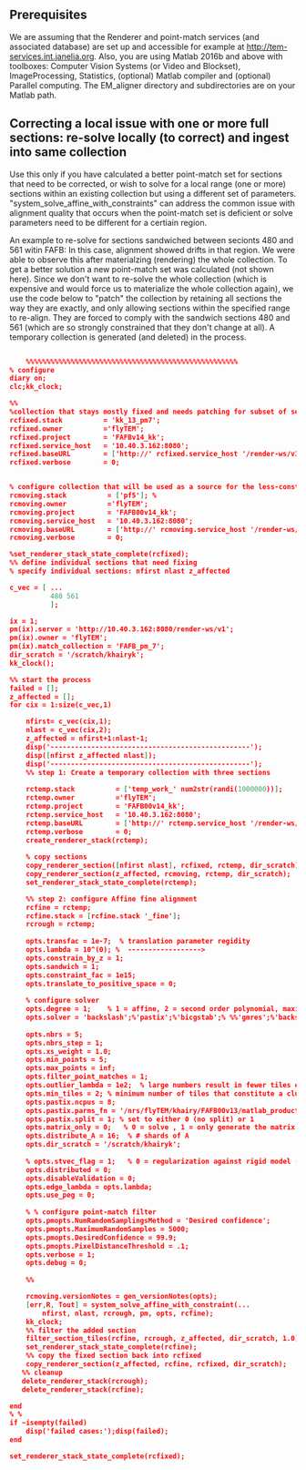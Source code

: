 ## Prerequisites
We are assuming that the Renderer and point-match services (and associated database) are set up and accessible for example at http://tem-services.int.janelia.org.
Also, you are using Matlab 2016b and above with toolboxes: Computer Vision Systems (or Video and Blockset), ImageProcessing, Statistics, (optional) Matlab compiler and (optional) Parallel computing. The EM_aligner directory and subdirectories are on your Matlab path.

## Correcting a local issue with one or more full sections: re-solve locally (to correct) and ingest into same collection
Use this only if you have calculated a better point-match set for sections that need to be corrected, or wish to solve for a local range (one or more) sections within an existing collection but using a different set of parameters.
"system_solve_affine_with_constraints" can address the common issue with alignment quality that occurs when the point-match set is deficient or solve parameters need to be different for a certiain region.


An example to re-solve for sections sandwiched between secionts 480 and 561 witin FAFB:
In this case, alignment showed drifts in that region. We were able to observe this after materialzing (rendering) the whole collection. To get a better solution a new point-match set was calculated (not shown here). Since we don't want to re-solve the whole collection (which is expensive and would force us to materialize the whole collection again), we use the code below to "patch" the collection by retaining all sections the way they are exactly, and only allowing sections within the specified range to re-align. They are forced to comply with the sandwich sections 480 and 561 (which are so strongly constrained that they don't change at all). A temporary collection is generated (and deleted) in the process.


```json

    %%%%%%%%%%%%%%%%%%%%%%%%%%%%%%%%%%%%%%%%%%%%%%%%%%%%
% configure
diary on;
clc;kk_clock;

%%
%collection that stays mostly fixed and needs patching for subset of sections within a "sandwich" region
rcfixed.stack          = 'kk_13_pm7';
rcfixed.owner          ='flyTEM';
rcfixed.project        = 'FAFBv14_kk';
rcfixed.service_host   = '10.40.3.162:8080';
rcfixed.baseURL        = ['http://' rcfixed.service_host '/render-ws/v1'];
rcfixed.verbose        = 0;


% configure collection that will be used as a source for the less-constrained sections (this is usually the rough collection used for alignment)
rcmoving.stack          = ['pf5']; %
rcmoving.owner          ='flyTEM';
rcmoving.project        = 'FAFB00v14_kk';
rcmoving.service_host   = '10.40.3.162:8080';
rcmoving.baseURL        = ['http://' rcmoving.service_host '/render-ws/v1'];
rcmoving.verbose        = 0;

%set_renderer_stack_state_complete(rcfixed);
%% define individual sections that need fixing
% specify individual sections: nfirst nlast z_affected

c_vec = [ ...   
          480 561
          ];

ix = 1;
pm(ix).server = 'http://10.40.3.162:8080/render-ws/v1';
pm(ix).owner = 'flyTEM';
pm(ix).match_collection = 'FAFB_pm_7';
dir_scratch = '/scratch/khairyk';
kk_clock();

%% start the process
failed = [];
z_affected = [];
for cix = 1:size(c_vec,1)

    nfirst= c_vec(cix,1);
    nlast = c_vec(cix,2);
    z_affected = nfirst+1:nlast-1;
    disp('-------------------------------------------------');
    disp([nfirst z_affected nlast]);
    disp('-------------------------------------------------');
    %% step 1: Create a temporary collection with three sections
    
    rctemp.stack          = ['temp_work_' num2str(randi(1000000))];
    rctemp.owner          ='flyTEM';
    rctemp.project        = 'FAFB00v14_kk';
    rctemp.service_host   = '10.40.3.162:8080';
    rctemp.baseURL        = ['http://' rctemp.service_host '/render-ws/v1'];
    rctemp.verbose        = 0;
    create_renderer_stack(rctemp);
    
    % copy sections
    copy_renderer_section([nfirst nlast], rcfixed, rctemp, dir_scratch);
    copy_renderer_section(z_affected, rcmoving, rctemp, dir_scratch);
    set_renderer_stack_state_complete(rctemp);

    %% step 2: configure Affine fine alignment
    rcfine = rctemp;
    rcfine.stack = [rcfine.stack '_fine'];
    rcrough = rctemp;
    
    opts.transfac = 1e-7;  % translation parameter regidity
    opts.lambda = 10^(0); %  ------------------>
    opts.constrain_by_z = 1;
    opts.sandwich = 1;
    opts.constraint_fac = 1e15;
    opts.translate_to_positive_space = 0;
    
    % configure solver
    opts.degree = 1;    % 1 = affine, 2 = second order polynomial, maximum is 3
    opts.solver = 'backslash';%'pastix';%'bicgstab';% %%'gmres';%'backslash';'pastix';
   
    opts.nbrs = 5;
    opts.nbrs_step = 1;
    opts.xs_weight = 1.0;
    opts.min_points = 5;
    opts.max_points = inf;
    opts.filter_point_matches = 1;
    opts.outlier_lambda = 1e2;  % large numbers result in fewer tiles excluded
    opts.min_tiles = 2; % minimum number of tiles that constitute a cluster to be solved. Below this, no modification happens
    opts.pastix.ncpus = 8;
    opts.pastix.parms_fn = '/nrs/flyTEM/khairy/FAFB00v13/matlab_production_scripts/params_file.txt';
    opts.pastix.split = 1; % set to either 0 (no split) or 1
    opts.matrix_only = 0;   % 0 = solve , 1 = only generate the matrix
    opts.distribute_A = 16;  % # shards of A
    opts.dir_scratch = '/scratch/khairyk';
    
    % opts.stvec_flag = 1;   % 0 = regularization against rigid model (i.e.; starting value is not supplied by rc)
    opts.distributed = 0;
    opts.disableValidation = 0;
    opts.edge_lambda = opts.lambda;
    opts.use_peg = 0;
    
    % % configure point-match filter
    opts.pmopts.NumRandomSamplingsMethod = 'Desired confidence';
    opts.pmopts.MaximumRandomSamples = 5000;
    opts.pmopts.DesiredConfidence = 99.9;
    opts.pmopts.PixelDistanceThreshold = .1;
    opts.verbose = 1;
    opts.debug = 0;
    
    %%

    rcmoving.versionNotes = gen_versionNotes(opts);
    [err,R, Tout] = system_solve_affine_with_constraint(...
        nfirst, nlast, rcrough, pm, opts, rcfine);
    kk_clock;
    %% filter the added section
    filter_section_tiles(rcfine, rcrough, z_affected, dir_scratch, 1.0);
    set_renderer_stack_state_complete(rcfine);
    %% copy the fixed section back into rcfixed
    copy_renderer_section(z_affected, rcfine, rcfixed, dir_scratch);
   %% cleanup 
   delete_renderer_stack(rcrough);
   delete_renderer_stack(rcfine);

end
% %
if ~isempty(failed)
    disp('failed cases:');disp(failed);
end

set_renderer_stack_state_complete(rcfixed);



```


